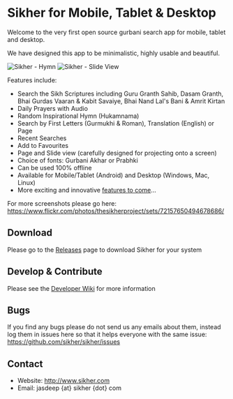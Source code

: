 # Sikher for Mobile, Tablet & Desktop

Welcome to the very first open source gurbani search app for mobile, tablet and desktop.

We have designed this app to be minimalistic, highly usable and beautiful.

![Sikher - Hymn](https://farm9.staticflickr.com/8569/15784435493_bd3d336f28.jpg "Sikher - Hymn")
![Sikher - Slide View](https://farm8.staticflickr.com/7306/16404482375_57632035e2.jpg "Sikher - Slide View")

Features include:

* Search the Sikh Scriptures including Guru Granth Sahib, Dasam Granth, Bhai Gurdas Vaaran & Kabit Savaiye, Bhai Nand Lal's Bani & Amrit Kirtan
* Daily Prayers with Audio
* Random Inspirational Hymn (Hukamnama)
* Search by First Letters (Gurmukhi & Roman), Translation (English) or Page
* Recent Searches
* Add to Favourites
* Page and Slide view (carefully designed for projecting onto a screen)
* Choice of fonts: Gurbani Akhar or Prabhki
* Can be used 100% offline
* Available for Mobile/Tablet (Android) and Desktop (Windows, Mac, Linux)
* More exciting and innovative [features to come](https://trello.com/b/RgOlvHkp/sikher)...

For more screenshots please go here: https://www.flickr.com/photos/thesikherproject/sets/72157650494678686/

## Download
Please go to the [Releases](https://github.com/sikher/sikher/releases) page to download Sikher for your system

## Develop & Contribute
Please see the [Developer Wiki](https://github.com/sikher/sikher/wiki) for more information

## Bugs
If you find any bugs please do not send us any emails about them, instead log them in issues here so that it helps everyone with the same issue: https://github.com/sikher/sikher/issues

## Contact
* Website: http://www.sikher.com
* Email: jasdeep {at} sikher {dot} com